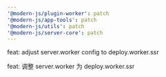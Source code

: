 ```yaml
---
'@modern-js/plugin-worker': patch
'@modern-js/app-tools': patch
'@modern-js/utils': patch
'@modern-js/server-core': patch
---
```


feat: adjust server.worker config to deploy.worker.ssr

feat: 调整 server.worker 为 deploy.worker.ssr
